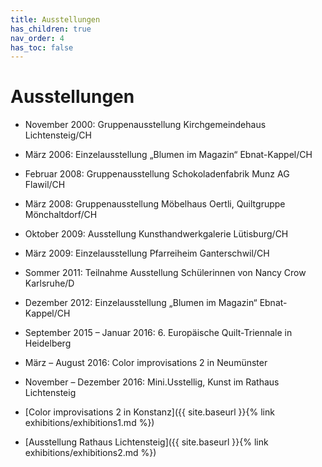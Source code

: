```yaml
---
title: Ausstellungen
has_children: true
nav_order: 4
has_toc: false
---
```


# Ausstellungen

- November 2000: Gruppenausstellung Kirchgemeindehaus Lichtensteig/CH
- März 2006: Einzelausstellung „Blumen im Magazin“ Ebnat-Kappel/CH
- Februar 2008: Gruppenausstellung Schokoladenfabrik Munz AG Flawil/CH
- März 2008: Gruppenausstellung Möbelhaus Oertli, Quiltgruppe Mönchaltdorf/CH
- Oktober 2009: Ausstellung Kunsthandwerkgalerie Lütisburg/CH
- März 2009: Einzelausstellung Pfarreiheim Ganterschwil/CH
- Sommer 2011: Teilnahme Ausstellung Schülerinnen von Nancy Crow Karlsruhe/D
- Dezember 2012: Einzelausstellung „Blumen im Magazin“ Ebnat-Kappel/CH
- September 2015 – Januar 2016: 6. Europäische Quilt-Triennale in Heidelberg
- März – August 2016: Color improvisations 2 in Neumünster
- November – Dezember 2016: Mini.Usstellig, Kunst im Rathaus Lichtensteig

- [Color improvisations 2 in Konstanz]({{ site.baseurl }}{% link exhibitions/exhibitions1.md %})
- [Ausstellung Rathaus Lichtensteig]({{ site.baseurl }}{% link exhibitions/exhibitions2.md %})
